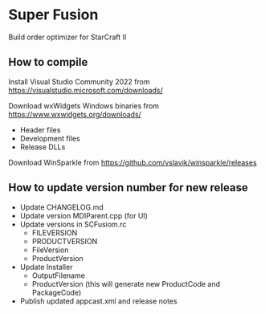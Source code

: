 # Super Fusion
Build order optimizer for StarCraft II

## How to compile

Install Visual Studio Community 2022 from https://visualstudio.microsoft.com/downloads/

Download wxWidgets Windows binaries from https://www.wxwidgets.org/downloads/

- Header files
- Development files
- Release DLLs

Download WinSparkle from https://github.com/vslavik/winsparkle/releases

## How to update version number for new release

* Update CHANGELOG.md
* Update version MDIParent.cpp (for UI)
* Update versions in SCFusiom.rc
    * FILEVERSION
    * PRODUCTVERSION
    * FileVersion
    * ProductVersion
* Update Installer
    * OutputFilename
    * ProductVersion (this will generate new ProductCode and PackageCode)
* Publish updated appcast.xml and release notes
